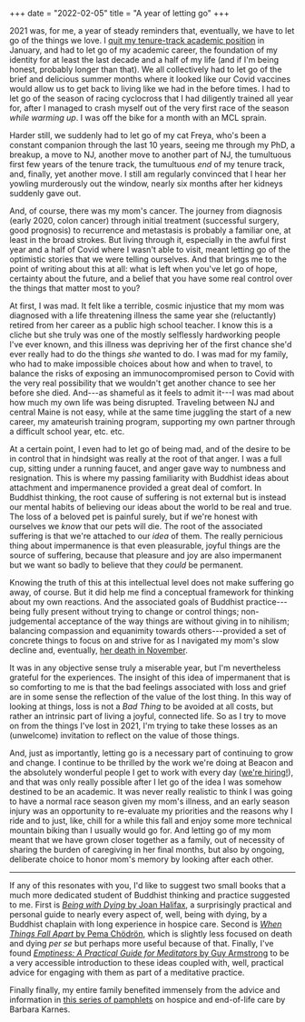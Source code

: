 +++
date = "2022-02-05"
title = "A year of letting go"
+++

2021 was, for me, a year of steady reminders that, eventually, we have to let go
of the things we love.  I [quit my tenure-track academic
position](/blog/quitlit/) in January, and had to let go of my academic career,
the foundation of my identity for at least the last decade and a half of my life
(and if I'm being honest, probably longer than that).  We all collectively had to
let go of the brief and delicious summer months where it looked like our Covid
vaccines would allow us to get back to living like we had in the before times.
I had to let go of the season of racing cyclocross that I had diligently trained
all year for, after I managed to crash myself out of the very first race of the
season _while warming up_.  I was off the bike for a month with an MCL sprain.

Harder still, we suddenly had to let go of my cat Freya, who's been a constant
companion through the last 10 years, seeing me through my PhD, a breakup, a move
to NJ, another move to another part of NJ, the tumultuous first few years of the
tenure track, the tumultuous _end_ of my tenure track, and, finally, yet
another move.  I still am regularly convinced that I hear her yowling
murderously out the window, nearly six months after her kidneys suddenly gave
out.

And, of course, there was my mom's cancer.  <!--more-->
The journey from diagnosis (early 2020, colon cancer) through initial treatment
(successful surgery, good prognosis) to recurrence and metastasis is probably a
familiar one, at least in the broad strokes.  But living through it, especially
in the awful first year and a half of Covid where I wasn't able to visit, meant
letting go of the optimistic stories that we were telling ourselves.  And that
brings me to the point of writing about this at all: what is left when you've
let go of hope, certainty about the future, and a belief that you have some real
control over the things that matter most to you?

At first, I was mad.  It felt like a terrible, cosmic injustice that my mom was
diagnosed with a life threatening illness the same year she (reluctantly)
retired from her career as a public high school teacher.  I know this is a
cliche but she truly was one of the mostly selflessly hardworking people I've
ever known, and this illness was depriving her of the first chance she'd ever
really had to do the things _she_ wanted to do.  I was mad for my family, who
had to make impossible choices about how and when to travel, to balance the
risks of exposing an immunocompromised person to Covid with the very real
possibility that we wouldn't get another chance to see her before she died.
And---as shameful as it feels to admit it---I was mad about how much my own life
was being disrupted.  Traveling between NJ and central Maine is not easy, while
at the same time juggling the start of a new career, my amateurish training
program, supporting my own partner through a difficult school year, etc. etc.

At a certain point, I even had to let go of being mad, and of the desire to be
in control that in hindsight was really at the root of that anger.  I was a full
cup, sitting under a running faucet, and anger gave way to numbness and
resignation.  This is where my passing familiarity with Buddhist ideas about
attachment and impermanence provided a great deal of comfort.  In Buddhist
thinking, the root cause of suffering is not external but is instead our mental
habits of believing our ideas about the world to be real and true.  The loss of
a beloved pet is painful surely, but if we're honest with ourselves we _know_
that our pets will die.  The root of the associated suffering is that we're
attached to our _idea_ of them.  The really pernicious thing about impermanence
is that even pleasurable, joyful things are the source of suffering, because
that pleasure and joy are also impermanent but we want so badly to believe that
they _could_ be permanent.

Knowing the truth of this at this intellectual level does not make suffering go
away, of course.  But it did help me find a conceptual framework for thinking
about my own reactions.  And the associated goals of Buddhist practice---being
fully present without trying to change or control things; non-judgemental
acceptance of the way things are without giving in to nihilism; balancing
compassion and equanimity towards others---provided a set of concrete things to
focus on and strive for as I navigated my mom's slow decline and, eventually,
[her death in November](https://obituaries.bangordailynews.com/obituary/susan-mcgarry-1083902040).

It was in any objective sense truly a miserable year, but I'm nevertheless
grateful for the experiences.  The insight of this idea of impermanent that is
so comforting to me is that the bad feelings associated with loss and grief are
in some sense the reflection of the value of the lost thing.  In this way of
looking at things, loss is not a _Bad Thing_ to be avoided at all costs, but
rather an intrinsic part of living a joyful, connected life.  So as I try to
move on from the things I've lost in 2021, I'm trying to take these losses as an
(unwelcome) invitation to reflect on the value of those things.

And, just as importantly, letting go is a necessary part of continuing to grow
and change.  I continue to be thrilled by the work we're doing at Beacon and the
absolutely wonderful people I get to work with every day ([we're
hiring!](https://beacon.bio/careers/)), and that was only really possible after
I let go of the idea I was somehow destined to be an academic.  It was never
really realistic to think I was going to have a normal race season given my
mom's illness, and an early season injury was an opportunity to re-evaluate my
priorities and the reasons why I ride and to just, like, chill for a while this
fall and enjoy some more technical mountain biking than I usually would go for.
And letting go of my mom meant that we have grown closer together as a family,
out of necessity of sharing the burden of caregiving in her final months, but
also by ongoing, deliberate choice to honor mom's memory by looking after each
other.

---

If any of this resonates with you, I'd like to suggest two small books that a
much more dedicated student of Buddhist thinking and practice suggested to me.
First is [_Being with Dying_ by Joan
Halifax](https://www.shambhala.com/being-with-dying-223.html), a surprisingly
practical and personal guide to nearly every aspect of, well, being with dying,
by a Buddhist chaplain with long experience in hospice care.  Second is [_When
Things Fall Apart_ by Pema
Chödrön](https://pemachodronfoundation.org/product/when-things-fall-apart-book/),
which is slightly less focused on death and dying _per se_ but perhaps more
useful because of that.  Finally, I've found [_Emptiness: A Practical Guide for
Meditators_ by Guy
Armstrong](https://www.simonandschuster.com/books/Emptiness/Guy-Armstrong/9781614295266)
to be a very accessible introduction to these ideas coupled with, well,
practical advice for engaging with them as part of a meditative practice.

Finally finally, my entire family benefited immensely from the advice and
information in [this series of
pamphlets](https://bkbooks.com/collections/booklet-bundles/products/end-of-life-guideline-series-a-compilation-of-barbara-karnes-booklets?variant=36961175011484)
on hospice and end-of-life care by Barbara Karnes.
